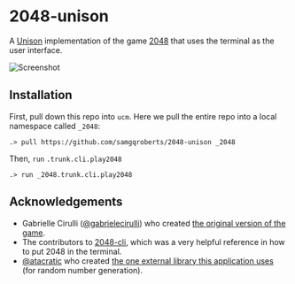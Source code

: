 # 2048-unison

A [Unison](https://www.unisonweb.org/) implementation of the game [2048](https://play2048.co/) that uses the terminal as the user interface.

![Screenshot](https://i.imgur.com/1ApdWF7.png)

## Installation

First, pull down this repo into `ucm`. Here we pull the entire repo into a local namespace called `_2048`: 

```
.> pull https://github.com/samgqroberts/2048-unison _2048
```

Then, `run` `.trunk.cli.play2048`
```
.> run _2048.trunk.cli.play2048
```

## Acknowledgements

- Gabrielle Cirulli ([@gabrielecirulli](https://github.com/gabrielecirulli)) who created [the original version of the game](https://github.com/gabrielecirulli/2048).
- The contributors to [2048-cli](https://github.com/tiehuis/2048-cli), which was a very helpful reference in how to put 2048 in the terminal.
- [@atacratic](https://github.com/atacratic) who created [the one external library this application uses](https://github.com/atacratic/unison-random-mersenne) (for random number generation).
